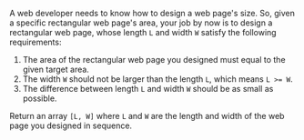 A web developer needs to know how to design a web page's size. So, given a specific rectangular web page's area, your job by now is to design a rectangular web page, whose length `L` and width `W` satisfy the following requirements:

1. The area of the rectangular web page you designed must equal to the given target area.
2. The width `W` should not be larger than the length `L`, which means `L >= W`.
3. The difference between length `L` and width `W` should be as small as possible.

Return an array `[L, W]` where `L` and `W` are the length and width of the web page you designed in sequence.
